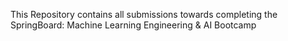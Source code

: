 This Repository contains all submissions towards completing the SpringBoard: Machine Learning Engineering & AI Bootcamp 
